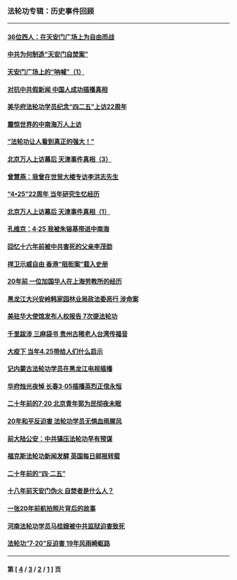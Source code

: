 ### 法轮功专辑：历史事件回顾
---
#### [36位西人：在天安门广场上为自由而战](../../pages/nf5793/n13390029.md?02120430) 
#### [中共为何制造“天安门自焚案”](../../pages/nf5793/n13183270.md?02120430) 
#### [天安门广场上的“呐喊”（1）](../../pages/nf5793/n13105277.md?02120430) 
#### [对抗中共假新闻 中国人成功插播真相](../../pages/nf5793/n12910618.md?02120430) 
#### [美华府法轮功学员纪念“四二五”上访22周年](../../pages/nf5793/n12904445.md?02120430) 
#### [震惊世界的中南海万人上访](../../pages/nf5793/n12903976.md?02120430) 
#### [“法轮功让人看到真正的强大！”](../../pages/nf5793/n12903195.md?02120430) 
#### [北京万人上访幕后 天津事件真相（3）](../../pages/nf5793/n12902807.md?02120430) 
#### [曾慧燕：我曾在世贸大楼专访李洪志先生](../../pages/nf5793/n12898729.md?02120430) 
#### [“4•25”22周年 当年研究生忆经历](../../pages/nf5793/n12894152.md?02120430) 
#### [北京万人上访幕后 天津事件真相（1）](../../pages/nf5793/n12885174.md?02120430) 
#### [孔维京：4·25 我被朱镕基带进中南海](../../pages/nf5793/n12864987.md?02120430) 
#### [回忆十六年前被中共害死的父亲李茂勋](../../pages/nf5793/n12880270.md?02120430) 
#### [捍卫示威自由 香港“阻街案”载入史册](../../pages/nf5793/n12811245.md?02120430) 
#### [20年前 一位加国华人在上海劳教所的经历](../../pages/nf5793/n12707932.md?02120430) 
#### [黑龙江大兴安岭韩家园林业局政法委恶行 涉命案](../../pages/nf5793/n12622815.md?02120430) 
#### [美驻华大使馆发布人权报告 7次提法轮功](../../pages/nf5793/n12520541.md?02120430) 
#### [千里跋涉 三麻袋书 贵州古稀老人台湾传福音](../../pages/nf5793/n12198750.md?02120430) 
#### [大疫下 当年4.25带给人们什么启示](../../pages/nf5793/n12058565.md?02120430) 
#### [记内蒙古法轮功学员在黑龙江电视插播](../../pages/nf5793/n11699194.md?02120430) 
#### [华府烛光夜悼 长春3·05插播英烈正信永恒](../../pages/nf5793/n11397432.md?02120430) 
#### [二十年前的7·20 北京青年郭为民彻夜未眠](../../pages/nf5793/n11354195.md?02120430) 
#### [20年和平反迫害 法轮功学员无惧血雨腥风](../../pages/nf5793/n11348279.md?02120430) 
#### [前大陆公安：中共镇压法轮功早有预谋](../../pages/nf5793/n11352168.md?02120430) 
#### [福克斯法轮功新闻发酵  英国每日邮报转载](../../pages/nf5793/n11285952.md?02120430) 
#### [二十年前的“四·二五”](../../pages/nf5793/n11207639.md?02120430) 
#### [十八年前天安门伪火 自焚者是什么人？](../../pages/nf5793/n10996556.md?02120430) 
#### [一张20年前航拍照片背后的故事](../../pages/nf5793/n10693797.md?02120430) 
#### [河南法轮功学员马桂娥被中共监狱迫害致死](../../pages/nf5793/n10684974.md?02120430) 
#### [法轮功“7‧20”反迫害 19年风雨崎岖路](../../pages/nf5793/n10570834.md?02120430) 

---
#### 第 [ [4](./4.md?02120430) / [3](./3.md?02120430) / [2](./2.md?02120430) / [1](./1.md?02120430) ] 页
